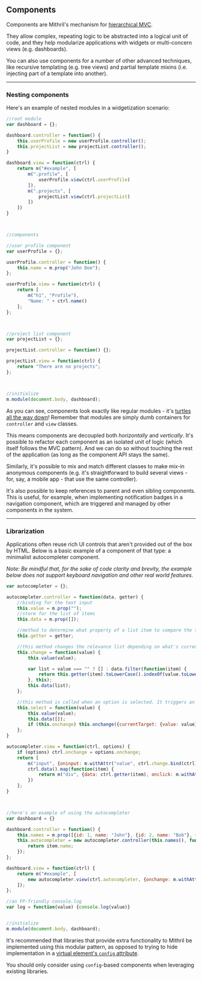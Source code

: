## Components

Components are Mithril's mechanism for [hierarchical MVC](http://en.wikipedia.org/wiki/Hierarchical_model%E2%80%93view%E2%80%93controller).

They allow complex, repeating logic to be abstracted into a logical unit of code, and they help modularize applications with widgets or multi-concern views (e.g. dashboards).

You can also use components for a number of other advanced techniques, like recursive templating (e.g. tree views) and partial template mixins (i.e. injecting part of a template into another).

---

### Nesting components

Here's an example of nested modules in a widgetization scenario:

```javascript
//root module
var dashboard = {};

dashboard.controller = function() {
	this.userProfile = new userProfile.controller();
	this.projectList = new projectList.controller();
}

dashboard.view = function(ctrl) {
	return m("#example", [
		m(".profile", [
			userProfile.view(ctrl.userProfile)
		]),
		m(".projects", [
			projectList.view(ctrl.projectList)
		])
	])
}



//components

//user profile component
var userProfile = {};

userProfile.controller = function() {
	this.name = m.prop("John Doe");
};

userProfile.view = function(ctrl) {
	return [
		m("h1", "Profile"),
		"Name: " + ctrl.name()
	];
};



//project list component
var projectList = {};

projectList.controller = function() {};

projectList.view = function(ctrl) {
	return "There are no projects";
};



//initialize
m.module(document.body, dashboard);
```

As you can see, components look exactly like regular modules - it's [turtles all the way down](https://en.wikipedia.org/wiki/Turtles_all_the_way_down)! Remember that modules are simply dumb containers for `controller` and `view` classes.

This means components are decoupled both *horizontally* and *vertically*. It's possible to refactor each component as an isolated unit of logic (which itself follows the MVC pattern). And we can do so without touching the rest of the application (as long as the component API stays the same).

Similarly, it's possible to mix and match different classes to make mix-in anonymous components (e.g. it's straightforward to build several views - for, say, a mobile app - that use the same controller).

It's also possible to keep references to parent and even sibling components. This is useful, for example, when implementing notification badges in a navigation component, which are triggered and managed by other components in the system.

---

### Librarization

Applications often reuse rich UI controls that aren't provided out of the box by HTML. Below is a basic example of a component of that type: a minimalist autocompleter component.

*Note: Be mindful that, for the sake of code clarity and brevity, the example below does not support keyboard navigation and other real world features.*

```javascript
var autocompleter = {};

autocompleter.controller = function(data, getter) {
    //binding for the text input
    this.value = m.prop("");
    //store for the list of items
    this.data = m.prop([]);

    //method to determine what property of a list item to compare the text input's value to
    this.getter = getter;

    //this method changes the relevance list depending on what's currently in the text input
    this.change = function(value) {
        this.value(value);

        var list = value === "" ? [] : data.filter(function(item) {
            return this.getter(item).toLowerCase().indexOf(value.toLowerCase()) > -1;
        }, this);
        this.data(list);
    };

    //this method is called when an option is selected. It triggers an `onchange` event
    this.select = function(value) {
        this.value(value);
        this.data([]);
        if (this.onchange) this.onchange({currentTarget: {value: value}});
    };
}

autocompleter.view = function(ctrl, options) {
    if (options) ctrl.onchange = options.onchange;
    return [
        m("input", {oninput: m.withAttr("value", ctrl.change.bind(ctrl)), value: ctrl.value()}),
        ctrl.data().map(function(item) {
            return m("div", {data: ctrl.getter(item), onclick: m.withAttr("data", ctrl.select.bind(ctrl))}, ctrl.getter(item));
        })
    ];
}



//here's an example of using the autocompleter
var dashboard = {}

dashboard.controller = function() {
    this.names = m.prop([{id: 1, name: "John"}, {id: 2, name: "Bob"}, {id: 2, name: "Mary"}]);
    this.autocompleter = new autocompleter.controller(this.names(), function(item) {
        return item.name;
    });
};

dashboard.view = function(ctrl) {
    return m("#example", [
        new autocompleter.view(ctrl.autocompleter, {onchange: m.withAttr("value", log)}),
    ]);
};

//an FP-friendly console.log
var log = function(value) {console.log(value)}


//initialize
m.module(document.body, dashboard);
```

It's recommended that libraries that provide extra functionality to Mithril be implemented using this modular pattern, as opposed to trying to hide implementation in a [virtual element's `config` attribute](mithril.md).

You should only consider using `config`-based components when leveraging existing libraries.
